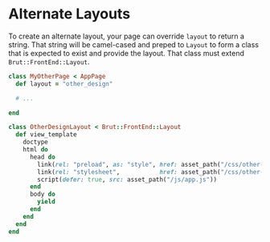 # Alternate Layouts

To create an alternate layout, your page can override `layout` to return a string.
That string will be camel-cased and preped to `Layout` to form a class that is
expected to exist and provide the layout. That class must extend
`Brut::FrontEnd::Layout`.

```ruby
class MyOtherPage < AppPage
  def layout = "other_design"

  # ...

end

class OtherDesignLayout < Brut::FrontEnd::Layout
  def view_template
    doctype
    html do
      head do
        link(rel: "preload", as: "style", href: asset_path("/css/other-styles.css"))
        link(rel: "stylesheet",           href: asset_path("/css/other-styles.css"))
        script(defer: true, src: asset_path("/js/app.js"))
      end
      body do
        yield
      end
    end
  end
end
```

